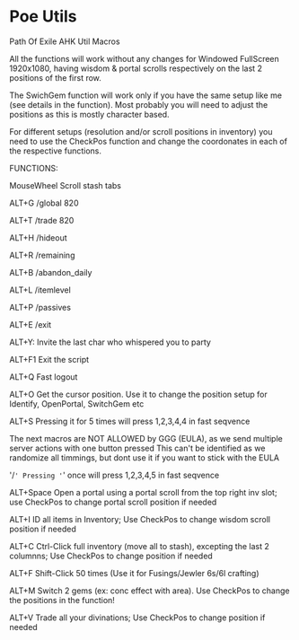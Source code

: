 # Poe Utils
Path Of Exile AHK Util Macros

All the functions will work without any changes for Windowed FullScreen 1920x1080, having wisdom & portal scrolls respectively on the last 2 positions of the first row. 

The SwichGem function will work only if you have the same setup like me (see details in the function). 
Most probably you will need to adjust the positions as this is mostly character based.

For different setups (resolution and/or scroll positions in inventory) you need to use the CheckPos function and change the coordonates in each of the respective functions.

FUNCTIONS:

MouseWheel Scroll stash tabs

ALT+G /global 820

ALT+T /trade 820 

ALT+H /hideout 

ALT+R /remaining

ALT+B /abandon_daily

ALT+L /itemlevel

ALT+P /passives

ALT+E /exit

ALT+Y: Invite the last char who whispered you to party

ALT+F1 Exit the script

ALT+Q  Fast logout

ALT+O  Get the cursor position. Use it to change the position setup for Identify, OpenPortal, SwitchGem etc

ALT+S  Pressing it for 5 times will press 1,2,3,4,4 in fast seqvence


The next macros are NOT ALLOWED by GGG (EULA), as we send multiple server actions with one button pressed
This can't be identified as we randomize all timmings, but dont use it if you want to stick with the EULA 

'/`' Pressing '`' once will press 1,2,3,4,5 in fast seqvence 

ALT+Space Open a portal using a portal scroll from the top right inv slot; use CheckPos to change portal scroll position if needed

ALT+I ID all items in Inventory; Use CheckPos to change wisdom scroll position if needed

ALT+C Ctrl-Click full inventory (move all to stash), excepting the last 2 columnns; Use CheckPos to change position if needed

ALT+F Shift-Click 50 times (Use it for Fusings/Jewler 6s/6l crafting)

ALT+M Switch 2 gems (ex: conc effect with area). Use CheckPos to change the positions in the function! 

ALT+V Trade all your divinations; Use CheckPos to change position if needed


